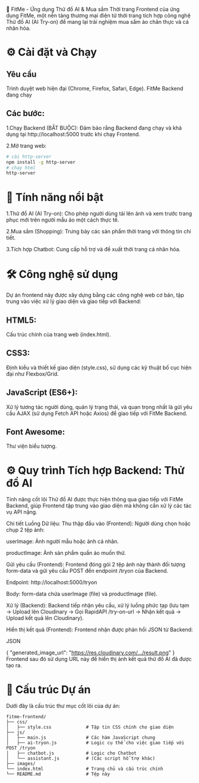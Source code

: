 👗 FitMe - Ứng dụng Thử đồ AI & Mua sắm Thời trang
Frontend của ứng dụng FitMe, một nền tảng thương mại điện tử thời trang tích hợp công nghệ Thử đồ AI (AI Try-on) để mang lại trải nghiệm mua sắm ảo chân thực và cá nhân hóa.
# ⚙️ Cài đặt và Chạy
## Yêu cầu
Trình duyệt web hiện đại (Chrome, Firefox, Safari, Edge).
FitMe Backend đang chạy 

## Các bước:
1.Chạy Backend (BẮT BUỘC):
Đảm bảo rằng Backend đang chạy và khả dụng tại http://localhost:5000 trước khi chạy Frontend.

2.Mở trang web:
```bash
# cài http-server
npm install -g http-server
# chạy html
http-server
```
# 🚀 Tính năng nổi bật

1.Thử đồ AI (AI Try-on): Cho phép người dùng tải lên ảnh và xem trước trang phục mới trên người mẫu ảo một cách thực tế.

2.Mua sắm (Shopping): Trưng bày các sản phẩm thời trang với thông tin chi tiết.

3.Tích hợp Chatbot: Cung cấp hỗ trợ và đề xuất thời trang cá nhân hóa.

# 🛠️ Công nghệ sử dụng
Dự án frontend này được xây dựng bằng các công nghệ web cơ bản, tập trung vào việc xử lý giao diện và giao tiếp với Backend:

## HTML5: 
Cấu trúc chính của trang web (index.html).

## CSS3: 
Định kiểu và thiết kế giao diện (style.css), sử dụng các kỹ thuật bố cục hiện đại như Flexbox/Grid.

## JavaScript (ES6+): 
Xử lý tương tác người dùng, quản lý trạng thái, và quan trọng nhất là gửi yêu cầu AJAX (sử dụng Fetch API hoặc Axios) để giao tiếp với FitMe Backend.

## Font Awesome: 
Thư viện biểu tượng.

# ⚙️ Quy trình Tích hợp Backend: Thử đồ AI
Tính năng cốt lõi Thử đồ AI được thực hiện thông qua giao tiếp với FitMe Backend, giúp Frontend tập trung vào giao diện mà không cần xử lý các tác vụ API nặng.

Chi tiết Luồng Dữ liệu:
Thu thập đầu vào (Frontend): Người dùng chọn hoặc chụp 2 tệp ảnh:

userImage: Ảnh người mẫu hoặc ảnh cá nhân.

productImage: Ảnh sản phẩm quần áo muốn thử.

Gửi yêu cầu (Frontend): Frontend đóng gói 2 tệp ảnh này thành đối tượng form-data và gửi yêu cầu POST đến endpoint /tryon của Backend.

Endpoint: http://localhost:5000/tryon

Body: form-data chứa userImage (file) và productImage (file).

Xử lý (Backend): Backend tiếp nhận yêu cầu, xử lý luồng phức tạp (lưu tạm → Upload lên Cloudinary → Gọi RapidAPI /try-on-url → Nhận kết quả → Upload kết quả lên Cloudinary).

Hiển thị kết quả (Frontend): Frontend nhận được phản hồi JSON từ Backend:

JSON

{
  "generated_image_url": "https://res.cloudinary.com/.../result.png"
}
Frontend sau đó sử dụng URL này để hiển thị ảnh kết quả thử đồ AI đã được tạo ra.

# 📁 Cấu trúc Dự án
Dưới đây là cấu trúc thư mục cốt lõi của dự án:
```
fitme-frontend/
├── css/
│   ├── style.css             # Tập tin CSS chính cho giao diện
├── js/
│   ├── main.js               # Các hàm JavaScript chung
│   ├── ai-tryon.js           # Logic cụ thể cho việc giao tiếp với POST /tryon
│   ├── chatbot.js            # Logic cho Chatbot
│   └── assistant.js          # (Các script hỗ trợ khác)
├── images/
└── index.html                # Trang chủ và cấu trúc chính
└── README.md                 # Tệp này
```
